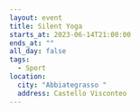 ```yaml
---
layout: event
title: Silent Yoga
starts_at: 2023-06-14T21:00:00
ends_at: ""
all_day: false
tags:
  - Sport
location:
  city: "Abbiategrasso "
  address: Castello Visconteo
---
```

